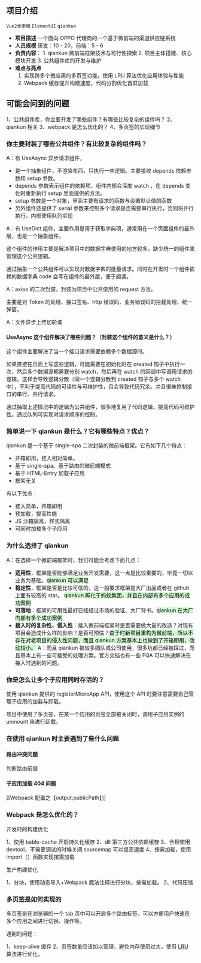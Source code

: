 ## 项目介绍

`Vue2全家桶` `ElementUI` `qiankun` 

- **项目描述**
     一个面向 OPPO 代理商的一个基于微前端的渠道供应链系统
- **人员规模**
	 研发：10 - 20，前端：5 - 6 
- **负责内容**：
	  1. qiankun 微前端框架技术与可行性探索
	  2. 项目主体搭建、核心模块开发
	  3. 公共组件库的开发与维护
- **难点与亮点**
	1. 实现跨多个微应用的多页签功能，使用 LRU 算法优化应用体验与性能
	2. Webpack 缓存提升构建速度，代码分割优化首屏加载 
&nbsp;


## 可能会问到的问题

1、公共组件库，你主要开发了哪些组件？有哪些比较复杂的组件吗？
2、qiankun 相关
3、webpack 是怎么优化的？
4、多页签的实现细节

### 你主要封装了哪些公共组件？有比较复杂的组件吗？

A：有 UseAsync 异步请求组件，
- 是一个抽象组件，不渲染东西，只执行一些逻辑。主要接收 depends 依赖参数和 setup 参数。
- depends 参数表示组件的依赖项，组件内部会深度 watch ，在 depends 变化时重新执行 setup 里面提供的方法。
- setup 参数是一个对象，里面主要有请求的函数与设置默认值的函数
- 另外组件还提供了 serial 参数来控制多个请求是否需要串行执行，否则将并行执行。内部使用队列实现

A：有 UseDict 组件，主要作用是用于获取字典项，通常用在一个页面组件的最外层，也是一个抽象组件。

这个组件的作用主要是解决项目中的数据字典使用的地方较多，缺少统一的组件来管理这个公共逻辑。

通过抽象一个公共组件可以实现对数据字典的批量请求。同时在开发时一个组件依赖的数据字典 code 会写在组件的最外层，便于阅读。

A：axios 的二次封装，封装为项目中公共使用的 request 方法。

主要是对 Token 的处理、接口签名、http 错误码、业务错误码的拦截处理、统一弹窗。

A：文件异步上传加轮询

#### UseAsync 这个组件解决了哪些问题？（封装这个组件的意义是什么？）

这个组件主要解决了当一个接口请求需要依赖多个数据源时。

如果直接在页面上写这些逻辑，可能需要在初始化时在 created 钩子中执行一次，然后多个数据源都需要分别 watch，然后再在 watch 的回调中写调用请求的逻辑。这样会导致逻辑分散（同一个逻辑分散到 created 钩子与多个 watch 中），不利于提高代码的可读性与可维护性，且会导致代码冗余。并且很难控制接口的串行、并行请求。

通过抽取上述情况中的逻辑为公共组件，很多地复用了代码逻辑，提高代码可维护性。通过队列可实现对请求顺序的控制。

### 简单说一下 qiankun 是什么？它有哪些特点？优点？

qiankun 是一个基于 single-spa 二次封装的微前端框架。它有如下几个特点：

- 开箱即用，接入相对简单。
- 基于 single-spa。基于路由的微前端模式
- 基于 HTML-Entry 加载子应用
- 框架无关

有以下优点：

 - 接入简单，开箱即用
 - 预加载，提高性能
 - JS 沙箱隔离，样式隔离
 - 可同时加载多个子应用

### 为什么选择了 qiankun

A：在选择一个微前端框架时，我们可能会考虑下面几点：
- **适用性**，框架是否能够满足业务开发需要，这一点是比较重要的，毕竟一切以业务为基础。<mark style="background: #BBFABBA6;">qiankun 可以满足</mark>
- **稳定性**，框架是否是比较可信的，这一般要求框架是大厂出品或者在 github 上面有较高的 star。 <mark style="background: #BBFABBA6;">qiankun 孵化于蚂蚁集团，并且在内部有多个应用的成功案例</mark>
- **可落地**：框架的可用性最好已经经过市场的验证、大厂背书。<mark style="background: #BBFABBA6;">qiankun 在大厂内部有多个成功案例</mark>
- **接入时的复杂性、侵入性**：接入微前端框架时是否需要做大量的改造？对现有项目会造成什么样的影响？是否可预估？<mark style="background: #BBFABBA6;">由于时新项目重构为微前端，所以不存在对老项目的侵入性问题，而且 qiankun 方案基本上也做到了开箱即用，改动较小。</mark>
A：而且 qiankun 被较多团队或公司使用，很多坑都已经被踩过，而且基本上有一些可接受的处理方案。官方文档也有一些 FQA 可以快速解决在接入时遇到的问题。

### 你是怎么让多个子应用同时存活的？

使用 qiankun 提供的 registerMicroApp API，使用这个 API 时要注意需要自己管理子应用的加载与卸载。

项目中使用了多页签，在某一个应用的页签全部被关闭时，调用子应用实例的 unmount 来进行卸载。
### 在使用 qiankun 时主要遇到了些什么问题

#### 路由冲突问题

判断路由前缀

#### 子应用加载 404 问题

[[Webpack 配置之【output.publicPath】]]

### Webpack 是怎么优化的？

开发时的构建优化

1、使用 bable-cache 开启持久化缓存
2、dll 第三方公共依赖缓存
3、合理使用 devtool，不需要调试的时候关闭 sourcemap 可以提高速度
4、按需加载，使用 import（）函数实现按需加载

生产构建优化

1、分块，使用动态导入+Webpack 魔法注释进行分块，按需加载。
2、代码压缩

### 多页签是如何实现的

多页签是在浏览器的一个 tab 页中可以开启多个路由标签，可以方便用户快速在多个应用之间进行切换、操作等。

遇到的问题：

1、keep-alive 缓存
2、页签数量应该加以管理，避免内存使用过大，使用 [LRU](https://zh.wikipedia.org/wiki/%E5%BF%AB%E5%8F%96%E6%96%87%E4%BB%B6%E7%BD%AE%E6%8F%9B%E6%A9%9F%E5%88%B6) 算法进行优化。




